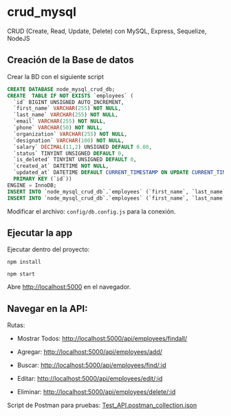# crud_mysql
CRUD (Create, Read, Update, Delete) con MySQL, Express, Sequelize, NodeJS

## Creación de la Base de datos
Crear la BD con el siguiente script 
```sql
CREATE DATABASE node_mysql_crud_db;
CREATE  TABLE IF NOT EXISTS `employees` (
  `id` BIGINT UNSIGNED AUTO_INCREMENT,
  `first_name` VARCHAR(255) NOT NULL,
  `last_name` VARCHAR(255) NOT NULL,
  `email` VARCHAR(255) NOT NULL,
  `phone` VARCHAR(50) NOT NULL,
  `organization` VARCHAR(255) NOT NULL,
  `designation` VARCHAR(100) NOT NULL,
  `salary` DECIMAL(11,2) UNSIGNED DEFAULT 0.00,
  `status` TINYINT UNSIGNED DEFAULT 0,
  `is_deleted` TINYINT UNSIGNED DEFAULT 0,
  `created_at` DATETIME NOT NULL,
  `updated_at` DATETIME DEFAULT CURRENT_TIMESTAMP ON UPDATE CURRENT_TIMESTAMP,
  PRIMARY KEY (`id`))
ENGINE = InnoDB;
INSERT INTO `node_mysql_crud_db`.`employees` (`first_name`, `last_name`, `email`, `phone`, `organization`, `designation`, `salary`, `status`, `is_deleted`, `created_at`) VALUES ('Luis', 'vanegas', 'luis@lavm.com', '1234567890', 'BR Softech Pvt Ltd', 'Full Stack Developer', '500.00', '1', '0', '2019-11-19 03:30:30');
INSERT INTO `node_mysql_crud_db`.`employees` (`first_name`, `last_name`, `email`, `phone`, `organization`, `designation`, `salary`, `status`, `is_deleted`, `created_at`) VALUES ('Luis2', 'vanegas', 'luis2@lavm.com', '9876543210', 'RG Infotech Jaipur', 'PHP Developer', '450.00', '1', '0', '2019-11-19 03:35:30');
```
Modificar el archivo: `config/db.config.js` para la conexión.

## Ejecutar la app
Ejecutar dentro del proyecto:
```
npm install
```

```
npm start
```

Abre [http://localhost:5000](http://localhost:5000) en el navegador.


## Navegar en la API: 

Rutas: 
* Mostrar Todos:
[http://localhost:5000/api/employees/findall/](http://localhost:5000/api/employees/findall/)
* Agregar:
[http://localhost:5000/api/employees/add/](http://localhost:5000/api/employees/add/)

* Buscar:
[http://localhost:5000/api/employees/find/:id](http://localhost:5000/api/employees/find/:id)

* Editar:
[http://localhost:5000/api/employees/edit/:id](http://localhost:5000/api/employees/edit/:id)

* Eliminar:
[http://localhost:5000/api/employees/delete/:id](http://localhost:5000/api/employees/delete/:id)

Script de Postman para pruebas:
[Test_API.postman_collection.json](Test_API.postman_collection.json)


